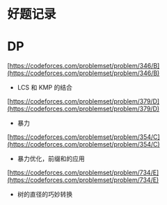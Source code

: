# 好题记录
# DP

[https://codeforces.com/problemset/problem/346/B](https://codeforces.com/problemset/problem/346/B)

- LCS 和 KMP 的结合

[https://codeforces.com/problemset/problem/379/D](https://codeforces.com/problemset/problem/379/D)

- 暴力

[https://codeforces.com/problemset/problem/354/C](https://codeforces.com/problemset/problem/354/C)

- 暴力优化，前缀和的应用

[https://codeforces.com/problemset/problem/734/E](https://codeforces.com/problemset/problem/734/E)

- 树的直径的巧妙转换